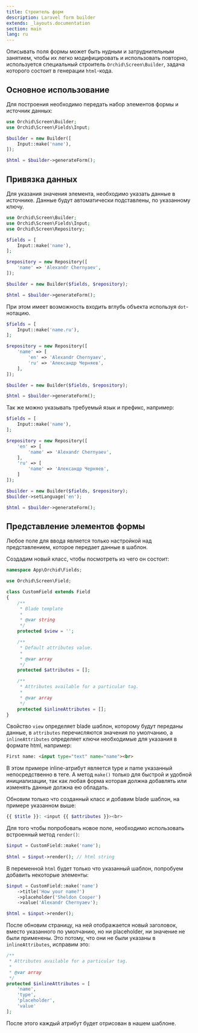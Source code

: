 ```yaml
---
title: Строитель форм
description: Laravel form builder
extends: _layouts.documentation
section: main
lang: ru
---
```


Описывать поля формы может быть нудным и затруднительным занятием, чтобы их легко модифицировать и использовать повторно, используется специальный строитель `Orchid\Screen\Builder`, задача которого состоит в генерации `html`-кода.


## Основное использование

Для построения необходимо передать набор элементов формы и источник данных:

```php
use Orchid\Screen\Builder;
use Orchid\Screen\Fields\Input;

$builder = new Builder([
    Input::make('name'),
]);

$html = $builder->generateForm();
```


## Привязка данных

Для указания значения элемента, необходимо указать данные в источнике.
Данные будут автоматически подставлены, по указанному ключу.

```php
use Orchid\Screen\Builder;
use Orchid\Screen\Fields\Input;
use Orchid\Screen\Repository;

$fields = [
    Input::make('name'),
];

$repository = new Repository([
    'name' => 'Alexandr Chernyaev',
]);

$builder = new Builder($fields, $repository);

$html = $builder->generateForm();
```

При этом имеет возможность входить вглубь объекта используя `dot`-нотацию.

```php
$fields = [
    Input::make('name.ru'),
];

$repository = new Repository([
    'name' => [
        'en' => 'Alexandr Chernyaev',
        'ru' => 'Александр Черняев',
    ],
]);

$builder = new Builder($fields, $repository);

$html = $builder->generateForm();
```

Так же можно указывать требуемый язык и префикс, например:

```php
$fields = [
    Input::make('name'),
];

$repository = new Repository([
    'en' => [
        'name' => 'Alexandr Chernyaev',
    ],
    'ru' => [
        'name' => 'Александр Черняев',
    ]
]);

$builder = new Builder($fields, $repository);
$builder->setLanguage('en');

$html = $builder->generateForm();
```


## Представление элементов формы

Любое поле для ввода является только настройкой над представлением, которое передает данные в шаблон. 

Создадим новый класс, чтобы посмотреть из чего он состоит:

```php
namespace App\Orchid\Fields;

use Orchid\Screen\Field;

class CustomField extends Field
{
    /**
     * Blade template
     * 
     * @var string
     */
    protected $view = '';

    /**
     * Default attributes value.
     *
     * @var array
     */
    protected $attributes = [];

    /**
     * Attributes available for a particular tag.
     *
     * @var array
     */
    protected $inlineAttributes = [];
}
```

Свойство `view` определяет blade шаблон, которому будут переданы данные,
в `attributes` перечисляются значения по умолчанию, а `inlineAttributes`
определяет ключи необходимые для указания в формате html, например:

```html
First name: <input type="text" name="name"><br>
```


В этом примере inline-атрибут является type и name указанный непосредственно в теге.
А метод `make()` только для быстрой и удобной инициализации, 
так как любая форма которая должна добавлять или изменять данные должна ею обладать.

Обновим только что созданный класс и добавим blade шаблон, на примере указанном выше:

```php
{{ $title }}: <input {{ $attributes }}><br>
```

Для того чтобы попробовать новое поле, необходимо использовать встроенный метод `render()`:

```php
$input = CustomField::make('name');
    
$html = $input->render(); // html string
```

В переменной `html` будет только что указанный шаблон, попробуем добавить некоторые элементы:

```php
$input = CustomField::make('name')
    ->title('How your name?')
    ->placeholder('Sheldon Cooper')
    ->value('Alexandr Chernyaev');

$html = $input->render();
```

После обновим страницу, на ней отображается новый заголовок, 
вместо указанного по умолчанию, но ни placeholder, ни значение не были применены. 
Это потому, что они не были указаны в `inlineAttributes`, исправим это:

```php
/**
 * Attributes available for a particular tag.
 *
 * @var array
 */
protected $inlineAttributes = [
    'name',
    'type',
    'placeholder',
    'value'
];
```

После этого каждый атрибут будет отрисован в нашем шаблоне.
